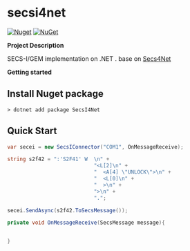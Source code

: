 
# secsi4net

 [![Nuget](https://img.shields.io/nuget/dt/SecsI4net)](https://www.nuget.org/stats/packages/SecsI4net?groupby=Version) [![NuGet](https://img.shields.io/nuget/v/SecsI4net.svg)](https://www.nuget.org/packages/SecsI4net)


 **Project Description**  

SECS-I/GEM implementation on .NET . base on [Secs4Net](https://github.com/mkjeff/secs4net/)

**Getting started**

## Install Nuget package

    > dotnet add package SecsI4Net

## Quick Start


```csharp
var secei = new SecsIConnector("COM1", OnMessageReceive);

string s2f42 = ":'S2F41' W  \n" +
                            "<L[2]\n" +
                            "  <A[4] \"UNLOCK\">\n" +
                            "  <L[0]\n" +
                            "  >\n" +
                            ">\n" +
                            ".";

secei.SendAsync(s2f42.ToSecsMessage());

private void OnMessageReceive(SecsMessage message){


}

```